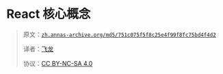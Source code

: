 # React 核心概念

> 原文：[`zh.annas-archive.org/md5/751c075f5f8c25e4f99f8fc75bd4f4d2`](https://zh.annas-archive.org/md5/751c075f5f8c25e4f99f8fc75bd4f4d2)
> 
> 译者：[飞龙](https://github.com/wizardforcel)
> 
> 协议：[CC BY-NC-SA 4.0](http://creativecommons.org/licenses/by-nc-sa/4.0/)